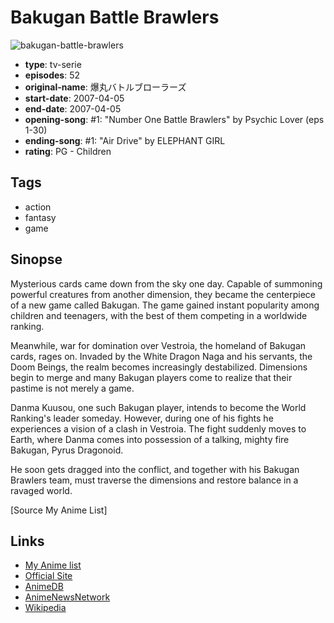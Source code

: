 # Bakugan Battle Brawlers

![bakugan-battle-brawlers](https://cdn.myanimelist.net/images/anime/7/21568.jpg)

-   **type**: tv-serie
-   **episodes**: 52
-   **original-name**: 爆丸バトルブローラーズ
-   **start-date**: 2007-04-05
-   **end-date**: 2007-04-05
-   **opening-song**: #1: "Number One Battle Brawlers" by Psychic Lover (eps 1-30)
-   **ending-song**: #1: "Air Drive" by ELEPHANT GIRL
-   **rating**: PG - Children

## Tags

-   action
-   fantasy
-   game

## Sinopse

Mysterious cards came down from the sky one day. Capable of summoning powerful creatures from another dimension, they became the centerpiece of a new game called Bakugan. The game gained instant popularity among children and teenagers, with the best of them competing in a worldwide ranking.

Meanwhile, war for domination over Vestroia, the homeland of Bakugan cards, rages on. Invaded by the White Dragon Naga and his servants, the Doom Beings, the realm becomes increasingly destabilized. Dimensions begin to merge and many Bakugan players come to realize that their pastime is not merely a game.

Danma Kuusou, one such Bakugan player, intends to become the World Ranking's leader someday. However, during one of his fights he experiences a vision of a clash in Vestroia. The fight suddenly moves to Earth, where Danma comes into possession of a talking, mighty fire Bakugan, Pyrus Dragonoid.

He soon gets dragged into the conflict, and together with his Bakugan Brawlers team, must traverse the dimensions and restore balance in a ravaged world.

[Source My Anime List]

## Links

-   [My Anime list](https://myanimelist.net/anime/2156/Bakugan_Battle_Brawlers)
-   [Official Site](http://www.bakugan.com/)
-   [AnimeDB](http://anidb.info/perl-bin/animedb.pl?show=anime&aid=5098)
-   [AnimeNewsNetwork](http://www.animenewsnetwork.com/encyclopedia/anime.php?id=7738)
-   [Wikipedia](http://en.wikipedia.org/wiki/Bakugan_Battle_Brawlers)
